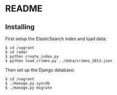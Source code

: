 # README

## Installing

First setup the ElasticSearch index and load data:

    $ cd /vagrant
    $ cd radar
    $ python create_index.py
    $ python load_crimes.py ../data/crimes_2013.json
    
Then set up the Django database:

    $ cd /vagrant
    $ ./manage.py syncdb
    $ ./manage.py migrate
